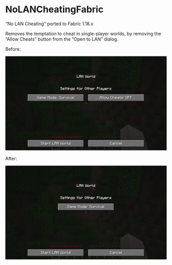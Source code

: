 # NoLANCheatingFabric
“No LAN Cheating” ported to Fabric 1.18.x

Removes the temptation to cheat in single-player worlds, by removing the “Allow Cheats” button from the “Open to LAN” dialog.

Before:

![Screenshot of the “Open to LAN“ dialog, before installing the mod.](before.png)

After:

![Screenshot of the “Open to LAN” dialog, with the mod installed.](after.png)
